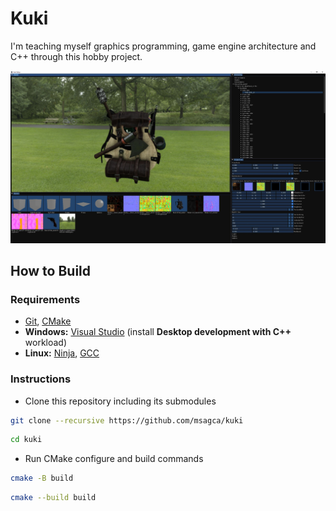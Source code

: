 # Kuki

I'm teaching myself graphics programming, game engine architecture and C++ through this hobby project.

![Editor UI](editor/src/image/editor_ui.jpg)

## How to Build

### Requirements

- [Git](https://git-scm.com/downloads), [CMake](https://cmake.org)
- **Windows:** [Visual Studio](https://visualstudio.microsoft.com/vs/community) (install **Desktop development with C++** workload)
- **Linux:** [Ninja](https://ninja-build.org), [GCC](https://gcc.gnu.org)

### Instructions

- Clone this repository including its submodules

```bash
git clone --recursive https://github.com/msagca/kuki
```

```bash
cd kuki
```

- Run CMake configure and build commands

```bash
cmake -B build
```

```bash
cmake --build build
```
